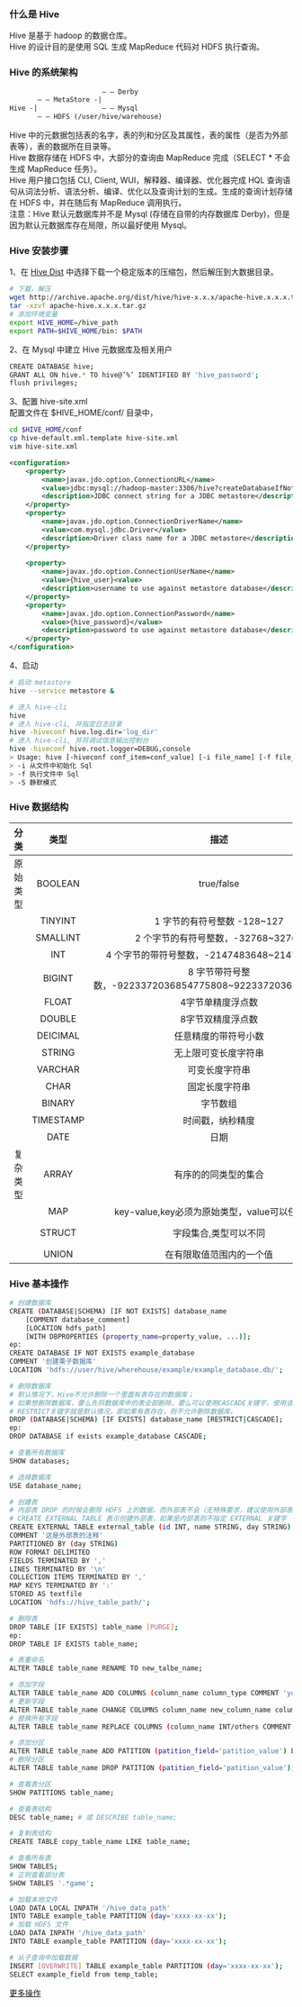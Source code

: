 
### 什么是 Hive
Hive 是基于 hadoop 的数据仓库。  
Hive 的设计目的是使用 SQL 生成 MapReduce 代码对 HDFS 执行查询。   

### Hive 的系统架构
```html
                       — — Derby
       — — MetaStore -|
Hive -|                — — Mysql
       — — HDFS (/user/hive/warehouse)

```

Hive 中的元数据包括表的名字，表的列和分区及其属性，表的属性（是否为外部表等），表的数据所在目录等。  
Hive 数据存储在 HDFS 中，大部分的查询由 MapReduce 完成（SELECT * 不会生成 MapReduce 任务）。    
Hive 用户接口包括 CLI, Client, WUI，解释器、编译器、优化器完成 HQL 查询语句从词法分析、语法分析、编译、优化以及查询计划的生成。生成的查询计划存储在 HDFS 中，并在随后有 MapReduce 调用执行。  
注意：Hive 默认元数据库并不是 Mysql (存储在自带的内存数据库 Derby)，但是因为默认元数据库存在局限，所以最好使用 Mysql。

### Hive 安装步骤
1、在 [Hive Dist](http://archive.apache.org/dist/hive/) 中选择下载一个稳定版本的压缩包，然后解压到大数据目录。
```bash
# 下载，解压
wget http://archive.apache.org/dist/hive/hive-x.x.x/apache-hive.x.x.x.tar.gz
tar -xzvf apache-hive.x.x.x.tar.gz
# 添加环境变量
export HIVE_HOME=/hive_path
export PATH=$HIVE_HOME/bin: $PATH
```

2、在 Mysql 中建立 Hive 元数据库及相关用户
```bash
CREATE DATABASE hive;
GRANT ALL ON hive.* TO hive@’%’ IDENTIFIED BY 'hive_password';
flush privileges;
```

3、配置 hive-site.xml  
配置文件在 $HIVE_HOME/conf/ 目录中，
```bash
cd $HIVE_HOME/conf
cp hive-default.xml.template hive-site.xml
vim hive-site.xml
```

```xml
<configuration>
	<property>
        <name>javax.jdo.option.ConnectionURL</name>
        <value>jdbc:mysql://hadoop-master:3306/hive?createDatabaseIfNotExist=true</value>
        <description>JDBC connect string for a JDBC metastore</description>    
	</property>   
	<property> 
        <name>javax.jdo.option.ConnectionDriverName</name> 
        <value>com.mysql.jdbc.Driver</value> 
        <description>Driver class name for a JDBC metastore</description>     
	</property>               
 
	<property> 
        <name>javax.jdo.option.ConnectionUserName</name>
        <value>{hive_user}<value>
        <description>username to use against metastore database</description>
	</property>
	<property>  
        <name>javax.jdo.option.ConnectionPassword</name>
        <value>{hive_password}</value>
        <description>password to use against metastore database</description>  
	</property>          
</configuration>
```

4、启动
```bash
# 启动 metastore
hive --service metastore &

# 进入 hive-cli
hive
# 进入 hive-cli, 并指定日志目录
hive -hiveconf hive.log.dir='log_dir'
# 进入 hive-cli, 并将调试信息输出控制台
hive -hiveconf hive.root.logger=DEBUG,console
> Usage: hive [-hiveconf conf_item=conf_value] [-i file_name] [-f file_name] [-e query_string] [-S]
> -i 从文件中初始化 Sql
> -f 执行文件中 Sql
> -S 静默模式
```

### Hive 数据结构
| 分类 | 类型| 描述 | 示例 |  
| ---- | :-----:  | :----: | ----: |
| 原始类型 | BOOLEAN | true/false | TRUE |
| | TINYINT | 1 字节的有符号整数 -128~127 | -121 |
| | SMALLINT | 2 个字节的有符号整数，-32768~32767 | 129 |
| | INT | 4 个字节的带符号整数，-2147483648~2147483647 | 1 |
| | BIGINT | 8 字节带符号整数，-9223372036854775808~9223372036854775807 | 1 |
| | FLOAT | 4字节单精度浮点数 | 1.0 |	
| | DOUBLE | 8字节双精度浮点数 | 1.0 |
| | DEICIMAL | 任意精度的带符号小数 | 1.0 |
| | STRING | 无上限可变长度字符串 | "a", 'a' |
| | VARCHAR | 可变长度字符串 | "a", 'a' |
| | CHAR | 固定长度字符串 | "a", 'a' |
| | BINARY | 字节数组 | |
| | TIMESTAMP | 时间戳，纳秒精度 | 1519714435439 |
| | DATE | 日期 | '2018-02-28' |
| 复杂类型 | ARRAY | 有序的的同类型的集合 | array(1,2) |
| | MAP | key-value,key必须为原始类型，value可以任意类型 |map('a', 1, 'b', 2) |
| | STRUCT | 字段集合,类型可以不同 | struct('1',1,1.0), named_stract('col1','1','col2',1,'clo3',1.0) |
| | UNION | 在有限取值范围内的一个值| create_union(1,'a',63) |

### Hive 基本操作
```bash
# 创建数据库
CREATE (DATABASE|SCHEMA) [IF NOT EXISTS] database_name
    [COMMENT database_comment]
    [LOCATION hdfs_path]
    [WITH DBPROPERTIES (property_name=property_value, ...)];
ep:
CREATE DATABASE IF NOT EXISTS example_database
COMMENT '创建栗子数据库'
LOCATION 'hdfs://user/hive/wherehouse/example/example_database.db/';

# 删除数据库
# 默认情况下，Hive不允许删除一个里面有表存在的数据库；
# 如果想删除数据库，要么先将数据库中的表全部删除，要么可以使用CASCADE关键字，使用该关键字后，Hive会自己将数据库下的表全部删除；
# RESTRICT关键字就是默认情况，即如果有表存在，则不允许删除数据库。
DROP (DATABASE|SCHEMA) [IF EXISTS] database_name [RESTRICT|CASCADE];
ep:
DROP DATABASE if exists example_database CASCADE;

# 查看所有数据库
SHOW databases;

# 选择数据库
USE database_name;

# 创建表
# 内部表 DROP 的时候会删除 HDFS 上的数据，而外部表不会（无特殊要求，建议使用外部表）
# CREATE EXTERNAL TABLE 表示创建外部表，如果是内部表则不指定 EXTERNAL 关键字 
CREATE EXTERNAL TABLE external_table (id INT, name STRING, day STRING)
COMMENT '这是外部表的注释'
PARTITIONED BY (day STRING) 
ROW FORMAT DELIMITED 
FIELDS TERMINATED BY ',' 
LINES TERMINATED BY '\n' 
COLLECTION ITEMS TERMINATED BY ','
MAP KEYS TERMINATED BY ':'
STORED AS textfile 
LOCATION 'hdfs://hive_table_path/'; 

# 删除表
DROP TABLE [IF EXISTS] table_name [PURGE];
ep:
DROP TABLE IF EXISTS table_name;

# 表重命名
ALTER TABLE table_name RENAME TO new_talbe_name;

# 添加字段
ALTER TABLE table_name ADD COLUMNS (column_name column_type COMMENT 'your column comment');
# 更新字段
ALTER TABLE table_name CHANGE COLUMNS column_name new_column_name column_type COMMENT 'your column comment' FIRST|AFTER another_column_name;
# 替换所有字段
ALTER TABLE table_name REPLACE COLUMNS (column_name INT/others COMMENT 'your column comment');

# 添加分区
ALTER TABLE table_name ADD PATITION (patition_field='patition_value') LOCATION 'hdfs_path';
# 删除分区
ALTER TABLE table_name DROP PATITION (patition_field='patition_value');

# 查看表分区
SHOW PATITIONS table_name;

# 查看表结构
DESC table_name; # 或 DESCRIBE table_name;

# 复制表结构
CREATE TABLE copy_table_name LIKE table_name;

# 查看所有表
SHOW TABLES;
# 正则查看部分表
SHOW TABLES '.*game';

# 加载本地文件
LOAD DATA LOCAL INPATH '/hive_data_path'
INTO TABLE example_table PARTITION (day='xxxx-xx-xx');
# 加载 HDFS 文件
LOAD DATA INPATH '/hive_data_path'
INTO TABLE example_table PARTITION (day='xxxx-xx-xx');

# 从子查询中加载数据
INSERT [OVERWRITE] TABLE example_table PARTITION (day='xxxx-xx-xx');
SELECT example_field from temp_table;
```

[更多操作](./hsql.md)
